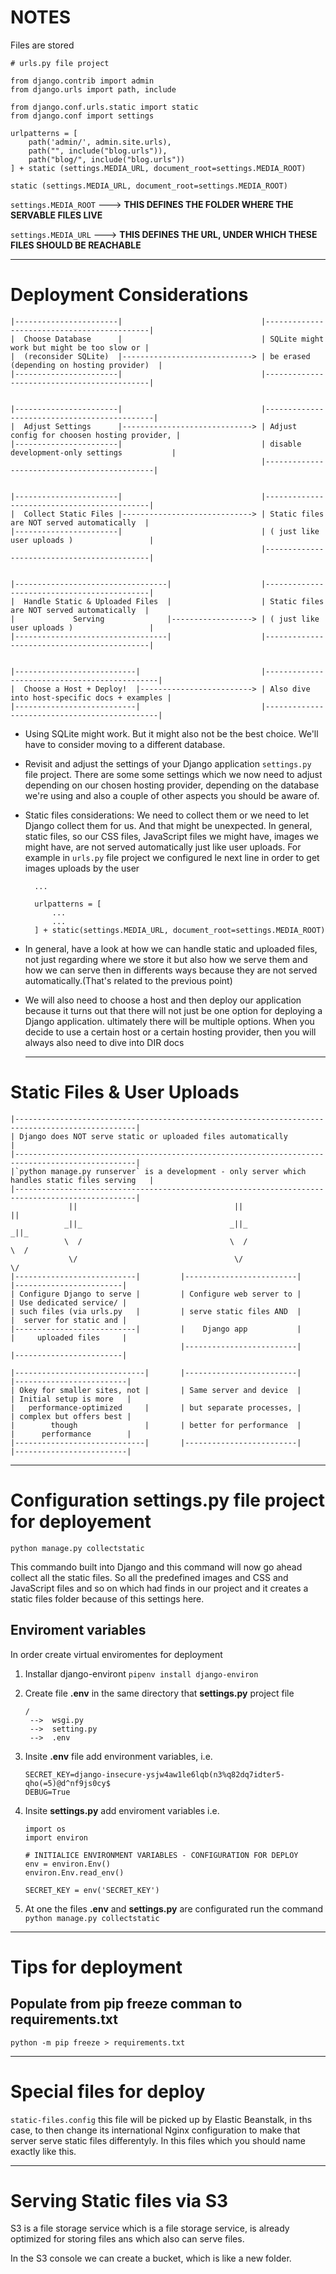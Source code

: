 
# NOTES

Files are stored 

```
# urls.py file project

from django.contrib import admin
from django.urls import path, include

from django.conf.urls.static import static
from django.conf import settings

urlpatterns = [
    path('admin/', admin.site.urls),
    path("", include("blog.urls")),
    path("blog/", include("blog.urls"))
] + static (settings.MEDIA_URL, document_root=settings.MEDIA_ROOT)
```

```
static (settings.MEDIA_URL, document_root=settings.MEDIA_ROOT)
```

`settings.MEDIA_ROOT`  --->  **THIS DEFINES THE FOLDER WHERE THE SERVABLE FILES LIVE**

`settings.MEDIA_URL`  --->  **THIS DEFINES THE URL, UNDER WHICH THESE FILES SHOULD BE REACHABLE**


---

# Deployment Considerations



```
|-----------------------|                               |--------------------------------------------|
|  Choose Database      |                               | SQLite might work but might be too slow or |
|  (reconsider SQLite)  |-----------------------------> | be erased (depending on hosting provider)  |
|-----------------------|                               |--------------------------------------------|


|-----------------------|                               |---------------------------------------------|
|  Adjust Settings      |-----------------------------> | Adjust config for choosen hosting provider, | 
|-----------------------|                               | disable development-only settings           |
                                                        |---------------------------------------------|


|-----------------------|                               |--------------------------------------------|
|  Collect Static Files |-----------------------------> | Static files are NOT served automatically  |
|-----------------------|                               | ( just like user uploads )                 |
                                                        |--------------------------------------------|


|----------------------------------|                    |--------------------------------------------|
|  Handle Static & Uploaded Files  |                    | Static files are NOT served automatically  | 
|             Serving              |------------------> | ( just like user uploads )                 |
|----------------------------------|                    |--------------------------------------------|


|---------------------------|                           |----------------------------------------------|
|  Choose a Host + Deploy!  |-------------------------> | Also dive into host-specific docs + examples |
|---------------------------|                           |----------------------------------------------|

```

* Using SQLite might work. But it might also not be the best choice. We'll have to consider moving to a different database.
  
* Revisit and adjust the settings of your Django application `settings.py` file project.
  There are some some settings which we now need to adjust depending on our chosen hosting provider, depending on the database we're using and also a couple of other aspects you should be aware of.
  
* Static files considerations: We need to collect them or we need to let Django collect them
  for us. And that might be unexpected. In general, static files, so our CSS files, JavaScript files we might have, images we might have, are not served automatically just like user uploads. For example in `urls.py` file project we configured le next line in order to get images uploads by the user
  ```
    ...

    urlpatterns = [
        ...
        ...
    ] + static(settings.MEDIA_URL, document_root=settings.MEDIA_ROOT)
  ```

*  In general, have a look at how we can handle static and uploaded files, not just
   regarding where we store it but also how we serve them and how we can serve then in differents ways because they are not served automatically.(That's related to the previous point) 

* We will also need to choose a host and then deploy our application because it turns out
  that there will not just be one option for deploying a Django application.
  ultimately there will be multiple options. When you decide to use a certain host or a certain hosting provider, then you will always also need to dive into DIR docs



  ---

# Static Files & User Uploads

```
|-------------------------------------------------------------------------------------------------|
| Django does NOT serve static or uploaded files automatically                                    |
|-------------------------------------------------------------------------------------------------|
|`python manage.py runserver` is a development - only server which handles static files serving   |
|-------------------------------------------------------------------------------------------------|
             ||                                   ||                                  ||
            _||_                                 _||_                                _||_
            \  /                                 \  /                                \  /
             \/                                   \/                                  \/
|---------------------------|         |-------------------------|        |------------------------|
| Configure Django to serve |         | Configure web server to |        | Use dedicated service/ |
| such files (via urls.py   |         | serve static files AND  |        |  server for static and |
|---------------------------|         |    Django app           |        |     uploaded files     |
                                      |-------------------------|        |------------------------|

|-----------------------------|       |-------------------------|        |-------------------------|
| Okey for smaller sites, not |       | Same server and device  |        | Initial setup is more   |
|   performance-optimized     |       | but separate processes, |        | complex but offers best |
|        though               |       | better for performance  |        |      performance        |
|-----------------------------|       |-------------------------|        |-------------------------|

```

---

# Configuration  settings.py file project for deployement

```
python manage.py collectstatic
```

This commando built into Django and this command will now go ahead collect all the static files.
So all the predefined images and CSS and JavaScript files and so on which had finds in our project and it creates a static files folder because of this settings here.


##  Enviroment variables

In order create virtual enviromentes for deployment

1. Installar django-environt `pipenv install django-environ`
   
2. Create file **.env** in the same directory that **settings.py** project file
   
   ```
   /
    -->  wsgi.py
    -->  setting.py
    -->  .env
   ```

3. Insite **.env** file add environment variables, i.e.
    ```
    SECRET_KEY=django-insecure-ysjw4aw1le6lqb(n3%q82dq7idter5-qho(=5)@d^nf9js0cy$
    DEBUG=True
    ```

4. Insite **settings.py** add enviroment variables  i.e.

    ```
    import os
    import environ

    # INITIALICE ENVIRONMENT VARIABLES - CONFIGURATION FOR DEPLOY
    env = environ.Env()
    environ.Env.read_env()

    SECRET_KEY = env('SECRET_KEY')
    ```

5. At one the files **.env** and  **settings.py** are configurated run the command `python manage.py collectstatic`


---

# Tips for deployment

## Populate from  pip freeze comman to requirements.txt

`python -m pip freeze > requirements.txt`


---

# Special files for deploy

`static-files.config`
this file will be picked up by Elastic Beanstalk, in ths case, to then change its international Nginx configuration to make that server serve static files differentyly.
In this files which you should name exactly like this.

---

# Serving Static files via S3

S3 is a file storage service which is a file storage service, is already optimized for storing files ans which also can serve files.

In the S3 console we can create a bucket, which is like a new folder.